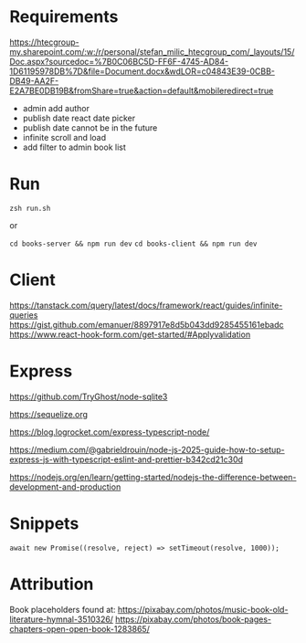 # Requirements

https://htecgroup-my.sharepoint.com/:w:/r/personal/stefan_milic_htecgroup_com/_layouts/15/Doc.aspx?sourcedoc=%7B0C06BC5D-FF6F-4745-AD84-1D61195978DB%7D&file=Document.docx&wdLOR=c04843E39-0CBB-DB49-AA2F-E2A7BE0DB19B&fromShare=true&action=default&mobileredirect=true

- admin add author
- publish date react date picker
- publish date cannot be in the future
- infinite scroll and load
- add filter to admin book list

# Run

`zsh run.sh`

or

`cd books-server && npm run dev`
`cd books-client && npm run dev`

# Client

https://tanstack.com/query/latest/docs/framework/react/guides/infinite-queries
https://gist.github.com/emanuer/8897917e8d5b043dd9285455161ebadc
https://www.react-hook-form.com/get-started/#Applyvalidation

# Express

https://github.com/TryGhost/node-sqlite3

https://sequelize.org

https://blog.logrocket.com/express-typescript-node/

https://medium.com/@gabrieldrouin/node-js-2025-guide-how-to-setup-express-js-with-typescript-eslint-and-prettier-b342cd21c30d

https://nodejs.org/en/learn/getting-started/nodejs-the-difference-between-development-and-production

# Snippets

`await new Promise((resolve, reject) => setTimeout(resolve, 1000));`

# Attribution

Book placeholders found at:
https://pixabay.com/photos/music-book-old-literature-hymnal-3510326/
https://pixabay.com/photos/book-pages-chapters-open-open-book-1283865/
